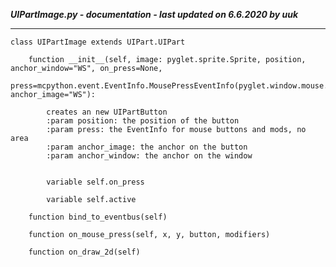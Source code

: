 ***UIPartImage.py - documentation - last updated on 6.6.2020 by uuk***
___

    class UIPartImage extends UIPart.UIPart

        function __init__(self, image: pyglet.sprite.Sprite, position, anchor_window="WS", on_press=None,
                press=mcpython.event.EventInfo.MousePressEventInfo(pyglet.window.mouse.LEFT), anchor_image="WS"):
            
            creates an new UIPartButton
            :param position: the position of the button
            :param press: the EventInfo for mouse buttons and mods, no area
            :param anchor_image: the anchor on the button
            :param anchor_window: the anchor on the window


            variable self.on_press

            variable self.active

        function bind_to_eventbus(self)

        function on_mouse_press(self, x, y, button, modifiers)

        function on_draw_2d(self)